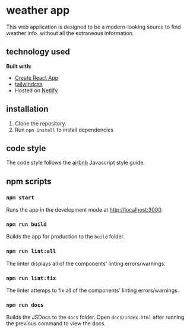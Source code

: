 # weather app
This web application is designed to be a modern-looking source to find weather info. without all the extraneous information.

## technology used
<b>Built with:</b>
<ul>
  <li><a target="_blank" href="https://create-react-app.dev/">Create React App</a></li>
  <li><a target="_blank" href="https://tailwindcss.com/">tailwindcss</a></li>
  <li>Hosted on <a target="_blank" href="https://www.netlify.com/">Netlify</a></li>
</ul>

## installation
<ol>
  <li>Clone the repository.</li>
  <li>Run <code>npm install</code> to install dependencies</li>
</ol>

## code style
The code style follows the [airbnb](https://github.com/airbnb/javascript) Javascript style guide.

## npm scripts

### `npm start`
Runs the app in the development mode at [http://localhost:3000](http://localhost:3000).<br />

### `npm run build`
Builds the app for production to the `build` folder.<br />

### `npm run lint:all`
The linter displays all of the components' linting errors/warnings.

### `npm run lint:fix`
The linter attemps to fix all of the components' linting errors/warnings.

### `npm run docs`
Builds the JSDocs to the `docs` folder. Open `docs/index.html` after running the previous command to view the docs.
